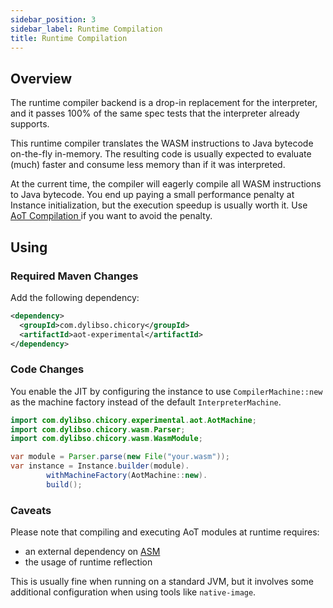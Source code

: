 ```yaml
---
sidebar_position: 3
sidebar_label: Runtime Compilation
title: Runtime Compilation
---
```

## Overview

The runtime compiler backend is a drop-in replacement for the interpreter, and it passes 100% of the same
spec tests that the interpreter already supports.

This runtime compiler translates the WASM instructions to Java bytecode on-the-fly in-memory.
The resulting code is usually expected to evaluate (much) faster and consume less memory than if it 
was interpreted.

At the current time, the compiler will eagerly compile all WASM instructions to Java bytecode.  You end up
paying a small performance penalty at Instance initialization, but the execution speedup
is usually worth it.  Use [AoT Compilation ](./aot-compiler.md) if you want to avoid the penalty.

## Using

### Required Maven Changes

Add the following dependency:

```xml
<dependency>
  <groupId>com.dylibso.chicory</groupId>
  <artifactId>aot-experimental</artifactId>
</dependency>
```

### Code Changes

You enable the JIT by configuring the instance to use `CompilerMachine::new` as the machine factory instead 
of the default `InterpreterMachine`.

<!--
```java
//DEPS com.dylibso.chicory:docs-lib:999-SNAPSHOT
//DEPS com.dylibso.chicory:aot-experimental:999-SNAPSHOT

import com.dylibso.chicory.wasm.Parser;
import com.dylibso.chicory.runtime.Instance;
docs.FileOps.copyFromWasmCorpus("count_vowels.rs.wasm", "your.wasm");
```
-->

```java
import com.dylibso.chicory.experimental.aot.AotMachine;
import com.dylibso.chicory.wasm.Parser;
import com.dylibso.chicory.wasm.WasmModule;

var module = Parser.parse(new File("your.wasm"));
var instance = Instance.builder(module).
        withMachineFactory(AotMachine::new).
        build();
```

### Caveats 

Please note that compiling and executing AoT modules at runtime requires:
- an external dependency on [ASM](https://asm.ow2.io/)
- the usage of runtime reflection

This is usually fine when running on a standard JVM, but it involves some additional configuration when using tools like `native-image`.

<!--
```java
docs.FileOps.writeResult("docs/experimental", "runtime-compiler.md.result", "empty");
```
-->
